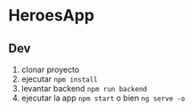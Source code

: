 # HeroesApp

## Dev

1. clonar proyecto
2. ejecutar ```npm install```
3. levantar backend ```npm run backend```
4. ejecutar la app ```npm start``` o bien ```ng serve -o```